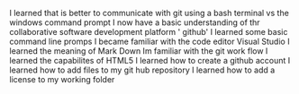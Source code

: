 I learned that is better to communicate with git using a bash terminal vs the windows command prompt
I now have a basic understanding of thr collaborative software development platform ' github'
I learned some basic command line promps
I became familiar with the code editor Visual Studio
I learned the meaning of Mark Down
Im familiar with the git work flow
I learned the capabilites of HTML5
I learned how to create a github account
I learned how to add files to my git hub repository
I learned how to add a license to my working folder